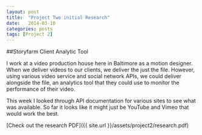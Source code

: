 ```yaml
---
layout: post
title:  "Project Two initial Research"
date:   2014-03-10
categories: posts
tags: [Project 2]
---
```


##Storyfarm Client Analytic Tool
 
  
  
I work at a video production house here in Baltimore as a motion designer. When we deliver videos to our clients, we deliver the just the file. However, using various video service and social network APIs, we could deliver alongside the file, an analytics tool that they could use to monitor the performance of their video. 

This week I looked through API documentation for various sites to see what was available. So far it looks like it might just be YouTube and Vimeo that would work the best.

[Check out the research PDF]({{ site.url }}/assets/project2/research.pdf)